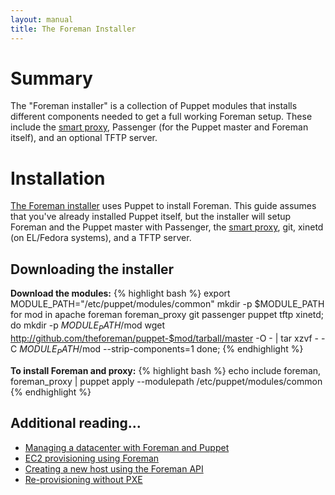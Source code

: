 ```yaml
---
layout: manual
title: The Foreman Installer
---
```


# Summary
The "Foreman installer" is a collection of Puppet modules that installs different components needed to get a full working Foreman setup. These include the [smart proxy](https://github.com/theforeman/smart-proxy), Passenger (for the Puppet master and Foreman itself), and an optional TFTP server.

# Installation
[The Foreman installer](https://github.com/theforeman/foreman-installer) uses Puppet to install Foreman. This guide assumes that you've already installed Puppet itself, but the installer will setup Foreman and the Puppet master with Passenger, the [smart proxy](https://github.com/theforeman/smart-proxy), git, xinetd (on EL/Fedora systems), and a TFTP server.


## Downloading the installer
**Download the modules:**
{% highlight bash %}
export MODULE_PATH="/etc/puppet/modules/common" 
mkdir -p $MODULE_PATH
for mod in apache foreman foreman_proxy git passenger puppet tftp xinetd; do
  mkdir -p $MODULE_PATH/$mod
  wget http://github.com/theforeman/puppet-$mod/tarball/master -O - | tar xzvf - -C $MODULE_PATH/$mod --strip-components=1
done;
{% endhighlight %}

**To install Foreman and proxy:**
{% highlight bash %}
echo include foreman, foreman_proxy | puppet apply --modulepath /etc/puppet/modules/common
{% endhighlight %}


## Additional reading...
* [Managing a datacenter with Foreman and Puppet](http://engineering.yakaz.com/managing-an-infrastructure-datacenter-with-foreman-and-puppet.html)
* [EC2 provisioning using Foreman](http://blog.theforeman.org/2012/05/ec2-provisioning-using-foreman.html)
* [Creating a new host using the Foreman API](http://blog.theforeman.org/2012/01/creating-new-host-using-foreman-api.html)
* [Re-provisioning without PXE](http://blog.theforeman.org/2012/01/re-provision-host-without-pxeboot.html)
